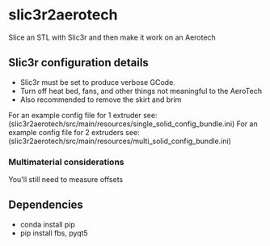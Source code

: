 # slic3r2aerotech
 Slice an STL with Slic3r and then make it work on an Aerotech

## Slic3r configuration details

- Slic3r must be set to produce verbose GCode.
- Turn off heat bed, fans, and other things not meaningful to the AeroTech
- Also recommended to remove the skirt and brim

For an example config file for 1 extruder see:
(slic3r2aerotech/src/main/resources/single_solid_config_bundle.ini)
For an example config file for 2 extruders see:
(slic3r2aerotech/src/main/resources/multi_solid_config_bundle.ini)

### Multimaterial considerations
You'll still need to measure offsets

## Dependencies
- conda install pip
- pip install fbs, pyqt5 